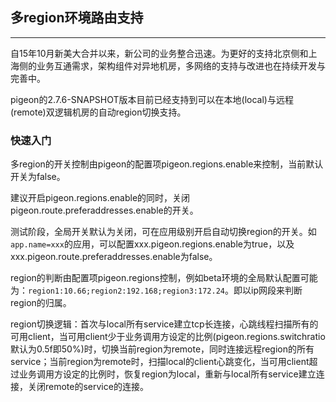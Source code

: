 ## 多region环境路由支持
_______

自15年10月新美大合并以来，新公司的业务整合迅速。为更好的支持北京侧和上海侧的业务互通需求，架构组件对异地机房，多网络的支持与改进也在持续开发与完善中。

pigeon的2.7.6-SNAPSHOT版本目前已经支持到可以在本地(local)与远程(remote)双逻辑机房的自动region切换支持。

### 快速入门

多region的开关控制由pigeon的配置项pigeon.regions.enable来控制，当前默认开关为false。

建议开启pigeon.regions.enable的同时，关闭pigeon.route.preferaddresses.enable的开关。

测试阶段，全局开关默认为关闭，可在应用级别开启自动切换region的开关。如`app.name=xxx`的应用，可以配置xxx.pigeon.regions.enable为true，以及xxx.pigeon.route.preferaddresses.enable为false。

region的判断由配置项pigeon.regions控制，例如beta环境的全局默认配置可能为：`region1:10.66;region2:192.168;region3:172.24`。即以ip网段来判断region的归属。

region切换逻辑：首次与local所有service建立tcp长连接，心跳线程扫描所有的可用client，当可用client少于业务调用方设定的比例(pigeon.regions.switchratio默认为0.5f即50%)时，切换当前region为remote，同时连接远程region的所有service；当前region为remote时，扫描local的client心跳变化，当可用client超过业务调用方设定的比例时，恢复region为local，重新与local所有service建立连接，关闭remote的service的连接。